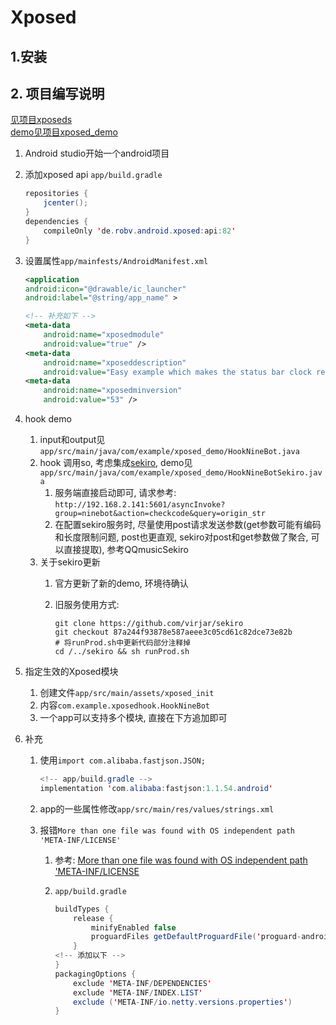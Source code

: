 # Xposed

## 1.安装

## 2. 项目编写说明

[见项目xposeds](https://github.com/maxiaoteng001/xposeds)  
[demo见项目xposed_demo](https://github.com/maxiaoteng001/xiaoteng_demo.git)

1. Android studio开始一个android项目
2. 添加xposed api `app/build.gradle`

    ```java
    repositories {
        jcenter();
    }
    dependencies {
        compileOnly 'de.robv.android.xposed:api:82'
    }
    ```

3. 设置属性`app/mainfests/AndroidManifest.xml`

    ```xml
    <application
    android:icon="@drawable/ic_launcher"
    android:label="@string/app_name" >

    <!-- 补充如下 -->
    <meta-data
        android:name="xposedmodule"
        android:value="true" />
    <meta-data
        android:name="xposeddescription"
        android:value="Easy example which makes the status bar clock red and adds a smiley" />
    <meta-data
        android:name="xposedminversion"
        android:value="53" />
    ```

4. hook demo
    1. input和output见`app/src/main/java/com/example/xposed_demo/HookNineBot.java`
    2. hook 调用so, 考虑集成[sekiro](https://github.com/virjar/sekiro), demo见`app/src/main/java/com/example/xposed_demo/HookNineBotSekiro.java`
        1. 服务端直接启动即可, 请求参考: `http://192.168.2.141:5601/asyncInvoke?group=ninebot&action=checkcode&query=origin_str`
        2. 在配置sekiro服务时, 尽量使用post请求发送参数(get参数可能有编码和长度限制问题, post也更直观, sekiro对post和get参数做了聚合, 可以直接提取), 参考QQmusicSekiro
    3. 关于sekiro更新
        1. 官方更新了新的demo, 环境待确认
        2. 旧服务使用方式:

            ```shell
            git clone https://github.com/virjar/sekiro
            git checkout 87a244f93878e587aeee3c05cd61c82dce73e82b
            # 将runProd.sh中更新代码部分注释掉
            cd /../sekiro && sh runProd.sh
            ```

5. 指定生效的Xposed模块
    1. 创建文件`app/src/main/assets/xposed_init`
    2. 内容`com.example.xposedhook.HookNineBot`
    3. 一个app可以支持多个模块, 直接在下方追加即可

6. 补充
    1. 使用`import com.alibaba.fastjson.JSON;`

        ```java
        <!-- app/build.gradle -->
        implementation 'com.alibaba:fastjson:1.1.54.android'
        ```

    2. app的一些属性修改`app/src/main/res/values/strings.xml`
    3. 报错`More than one file was found with OS independent path 'META-INF/LICENSE'`
        1. 参考: [More than one file was found with OS independent path 'META-INF/LICENSE](https://stackoverflow.com/questions/44342455/more-than-one-file-was-found-with-os-independent-path-meta-inf-license)
        2. `app/build.gradle`

            ```java
            buildTypes {
                release {
                    minifyEnabled false
                    proguardFiles getDefaultProguardFile('proguard-android-optimize.txt'), 'proguard-rules.pro'
                }
            <!-- 添加以下 -->
            }
            packagingOptions {
                exclude 'META-INF/DEPENDENCIES'
                exclude 'META-INF/INDEX.LIST'
                exclude ('META-INF/io.netty.versions.properties')
            }
            ```
